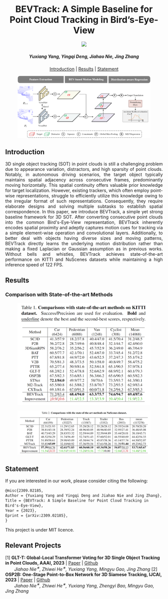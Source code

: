 <h1 align="center">BEVTrack: A Simple Baseline for Point Cloud Tracking in Bird’s-Eye-View</h1>
<p align="center">
<a href="https://arxiv.org/abs/2309.02185"><img  src="https://img.shields.io/badge/arXiv-Paper-<COLOR>.svg" ></a>
<h5 align="center"><em>Yuxiang Yang, Yingqi Deng, Jiahao Nie, Jing Zhang</em></h5>
<p align="center">
  <a href="#introduction">Introduction</a> |
  <a href="#results">Results</a> |
  <a href="#statement">Statement</a>
</p>
<figure>
<p align="center">
 <img src="Figs/bevtrack.png">
</figure>

## Introduction
<p align="justify">3D single object tracking (SOT) in point clouds is still a challenging problem due to appearance variation, distractors, and high sparsity of point clouds. Notably, in autonomous driving scenarios, the target object typically maintains spatial adjacency across consecutive frames, predominantly moving horizontally. This spatial continuity offers valuable prior knowledge for target localization. However, existing trackers, which often employ point-wise representations, struggle to efficiently utilize this knowledge owing to the irregular format of such representations. Consequently, they require elaborate designs and solving multiple subtasks to establish spatial correspondence. In this paper, we introduce BEVTrack, a simple yet strong baseline framework for 3D SOT. After converting consecutive point clouds into the common Bird's-Eye-View representation, BEVTrack inherently encodes spatial proximity and adeptly captures motion cues for tracking via a simple element-wise operation and convolutional layers. Additionally, to better deal with objects having diverse sizes and moving patterns, BEVTrack directly learns the underlying motion distribution rather than making a fixed Laplacian or Gaussian assumption as in previous works. Without bells and whistles, BEVTrack achieves state-of-the-art performance on KITTI and NuScenes datasets while maintaining a high inference speed of 122 FPS. 

## Results
### Comparison with State-of-the-art Methods
<figure>
<p align="center">
 <img src="Figs/kitti.png">
</figure>

<figure>
<p align="center">
 <img src="Figs/nuscenes.png">
</figure>

## Statement

<p align="justify">If you are interested in our work, please consider citing the following:</p>

```
@misc{2309.02185,
Author = {Yuxiang Yang and Yingqi Deng and Jiahao Nie and Jing Zhang},
Title = {BEVTrack: A Simple Baseline for Point Cloud Tracking in Bird's-Eye-View},
Year = {2023},
Eprint = {arXiv:2309.02185},
}
```
<p align="justify">This project is under MIT licence.</p>

## Relevant Projects

[1] <strong>GLT-T: Global-Local Transformer Voting for 3D Single Object Tracking in Point Clouds, AAAI, 2023</strong> | [Paper](https://arxiv.org/abs/2211.10927) | [Github](https://github.com/haooozi/GLT-T) <br><em>&ensp; &ensp; &ensp;Jiahao Nie<sup>&#8727;</sup>, Zhiwei He<sup>&#8727;</sup>, Yuxiang Yang, Mingyu Gao, Jing Zhang</em>
[2] <strong>OSP2B: One-Stage Point-to-Box Network for 3D Siamese Tracking, IJCAI, 2023</strong> | [Paper](https://arxiv.org/abs/2304.11584) | [Github](https://github.com/haooozi/OSP2B) <br><em>&ensp; &ensp; &ensp;Jiahao Nie<sup>&#8727;</sup>, Zhiwei He<sup>&#8727;</sup>, Yuxiang Yang, Zhengyi Bao, Mingyu Gao, Jing Zhang</em>

